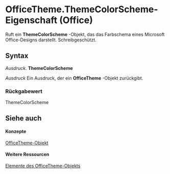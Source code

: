 
# OfficeTheme.ThemeColorScheme-Eigenschaft (Office)

Ruft ein  **ThemeColorScheme** -Objekt, das das Farbschema eines Microsoft Office-Designs darstellt. Schreibgeschützt.


## Syntax

 _Ausdruck_. **ThemeColorScheme**

 _Ausdruck_ Ein Ausdruck, der ein **OfficeTheme** -Objekt zurückgibt.


### Rückgabewert

ThemeColorScheme


## Siehe auch


#### Konzepte


[OfficeTheme-Objekt](0cdffd48-30cb-b0e7-d9f6-a4c882f82c8a.md)
#### Weitere Ressourcen


[Elemente des OfficeTheme-Objekts](http://msdn.microsoft.com/library/f905de10-b23d-638a-b170-34ba0bd03cf8%28Office.15%29.aspx)